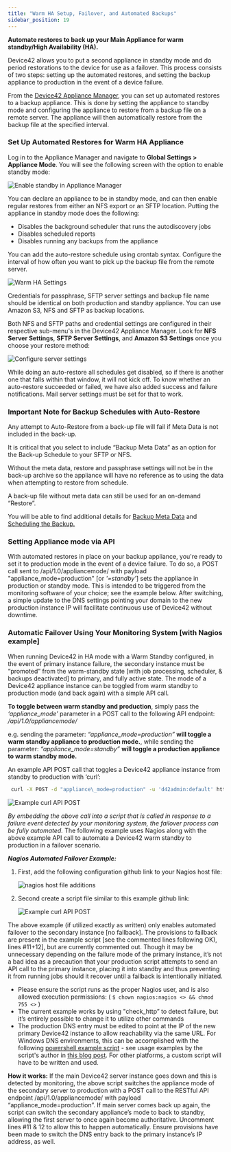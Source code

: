 ```yaml
---
title: "Warm HA Setup, Failover, and Automated Backups"
sidebar_position: 19
---
```



**Automate restores to back up your Main Appliance for warm standby/High Availability (HA).**

Device42 allows you to put a second appliance in standby mode and do period restorations to the device for use as a failover. This process consists of two steps: setting up the automated restores, and setting the backup appliance to production in the event of a device failure.

From the [Device42 Appliance Manager](device42-appliance-manager-login.mdx), you can set up automated restores to a backup appliance. This is done by setting the appliance to standby mode and configuring the appliance to restore from a backup file on a remote server. The appliance will then automatically restore from the backup file at the specified interval.

### Set Up Automated Restores for Warm HA Appliance

Log in to the Appliance Manager and navigate to **Global Settings > Appliance Mode**. You will see the following screen with the option to enable standby mode:

![Enable standby in Appliance Manager](/assets/images/warm-ha-setup/enable-standby.png)

You can declare an appliance to be in standby mode, and can then enable regular restores from either an NFS export or an SFTP location. Putting the appliance in standby mode does the following:

- Disables the background scheduler that runs the autodiscovery jobs
- Disables scheduled reports
- Disables running any backups from the appliance

You can add the auto-restore schedule using crontab syntax. Configure the interval of how often you want to pick up the backup file from the remote server. 

![Warm HA Settings](/assets/images/warm-ha-setup/set-up-restore.png)

Credentials for passphrase, SFTP server settings and backup file name should be identical on both production and standby appliance. You can use Amazon S3, NFS and SFTP as backup locations.

Both NFS and SFTP paths and credential settings are configured in their respective sub-menu's in the Device42 Appliance Manager. Look for **NFS Server Settings**, **SFTP Server Settings**, and **Amazon S3 Settings** once you choose your restore method:

![Configure server settings](/assets/images/warm-ha-setup/server-settings.png)

While doing an auto-restore all schedules get disabled, so if there is another one that falls within that window, it will not kick off. To know whether an auto-restore succeeded or failed, we have also added success and failure notifications. Mail server settings must be set for that to work.

### Important Note for Backup Schedules with Auto-Restore

Any attempt to Auto-Restore from a back-up file will fail if Meta Data is not included in the back-up.

It is critical that you select to include “Backup Meta Data” as an option for the Back-up Schedule to your SFTP or NFS.

Without the meta data, restore and passphrase settings will not be in the back-up archive so the appliance will have no reference as to using the data when attempting to restore from schedule.

A back-up file without meta data can still be used for an on-demand “Restore”.

You will be able to find additional details for [Backup Meta Data](administration/appliance-manager/setting-up-backup-device42-appliance-manager.mdx#backing-up-metadata) and [Scheduling the Backup.](administration/appliance-manager/setting-up-backup-device42-appliance-manager.mdx#scheduling-the-backup)

### Setting Appliance mode via API

With automated restores in place on your backup appliance, you're ready to set it to production mode in the event of a device failure. To do so, a POST call sent to /api/1.0/appliancemode/ with payload "appliance\_mode=production" \[or _'=standby'_\] sets the appliance in production or standby mode. This is intended to be triggered from the monitoring software of your choice; see the example below. After switching, a simple update to the DNS settings pointing your domain to the new production instance IP will facilitate continuous use of Device42 without downtime.

### Automatic Failover Using Your Monitoring System \[with Nagios example\]

When running Device42 in HA mode with a Warm Standby configured, in the event of primary instance failure, the secondary instance must be “promoted” from the warm-standby state \[with job processing, scheduler, & backups deactivated\] to primary, and fully active state. The mode of a Device42 appliance instance can be toggled from warm standby to production mode (and back again) with a simple API call.

**To toggle between warm standby and production**, simply pass the _‘appliance\_mode’_ parameter in a POST call to the following API endpoint: _/api/1.0/appliancemode/_

e.g. sending the parameter: _“appliance\_mode=production”_ **will toggle a warm standby appliance to production mode.**, while sending the parameter: _“appliance\_mode=standby”_ **will toggle a production appliance to warm standby mode.**

An example API POST call that toggles a Device42 appliance instance from standby to production with ‘curl’: 

```bash
 curl -X POST -d "appliance\_mode=production" -u 'd42admin:default' https://Device42Instance:4343/api/1.0/appliancemode/ --insecure
```

![Example curl API POST](/assets/images/failover_API_call_curl.PNG)

_By embedding the above call into a script that is called in response to a failure event detected by your monitoring system, the failover process can be fully automated._ The following example uses Nagios along with the above example API call to automate a Device42 warm standby to production in a failover scenario.

**_Nagios Automated Failover Example:_** 

1. First, add the following configuration github link to your Nagios host file: 

    ![nagios host file additions](/assets/images/automated_failover-Nagios_host_file.PNG)

2. Second create a script file similar to this example github link: 
 
    ![Example curl API POST](/assets/images/nagios_automated_failover_script.PNG)

The above example (if utilized exactly as written) only enables automated failover to the secondary instance \[no failback\]. The provisions to failback are present in the example script \[see the commented lines following OK), lines #11+12\], but are currently commented out. Though it may be unnecessary depending on the failure mode of the primary instance, it’s not a bad idea as a precaution that your production script attempts to send an API call to the primary instance, placing it into standby and thus preventing it from running jobs should it recover until a failback is intentionally initiated.

- Please ensure the script runs as the proper Nagios user, and is also allowed execution permissions: ( `$ chown nagios:nagios <> && chmod 755 <>` )
- The current example works by using "check\_http” to detect failure, but it’s entirely possible to change it to utilize other commands
- The production DNS entry must be edited to point at the IP of the new primary Device42 instance to allow reachability via the same URL. For Windows DNS environments, this can be accomplished with the following [powershell example script](https://gallery.technet.microsoft.com/scriptcenter/Update-DNS-records-with-da10910d%5C) - see usage examples by the script's author in [this blog post](https://discoposse.com/2013/04/14/updating-same-as-parent-folder-records-with-dnscmd-and-powershell/). For other platforms, a custom script will have to be written and used.

**How it works:** If the main Device42 server instance goes down and this is detected by monitoring, the above script switches the appliance mode of the secondary server to production with a POST call to the RESTful API endpoint /api/1.0/appliancemode/ with payload “appliance\_mode=production”. If main server comes back up again, the script can switch the secondary appliance’s mode to back to standby, allowing the first server to once again become authoritative. Uncomment lines #11 & 12 to allow this to happen automatically. Ensure provisions have been made to switch the DNS entry back to the primary instance’s IP address, as well.
